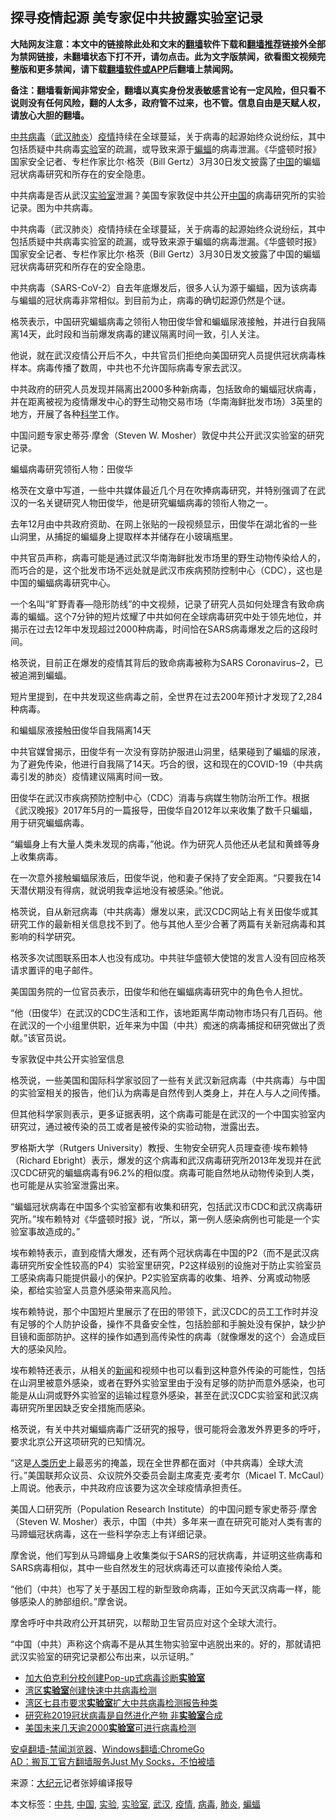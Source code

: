  <h2>探寻疫情起源 美专家促中共披露实验室记录</h2> <p class="notice"><b>大陆网友注意：本文中的链接除此处和文末的<a href="https://github.com/bannedbook/fanqiang" >翻墙</a>软件下载和<a href="https://github.com/killgcd/justmysocks/blob/master/README.md">翻墙推荐</a>链接外全部为禁网链接，未翻墙状态下打不开，请勿点击。此为文字版禁闻，欲看图文视频完整版和更多禁闻，请下载<a href="https://github.com/bannedbook/fanqiang">翻墙软件或APP</a>后翻墙上禁闻网。</p><p>备注：翻墙看新闻非常安全，翻墙以真实身份发表敏感言论有一定风险，但只看不说则没有任何风险，翻的人太多，政府管不过来，也不管。信息自由是天赋人权，请放心大胆的翻墙。</b></p>  <div class="entry"> <p id="summary"><a href="https://www.bannedbook.org/bnews/tag/%e4%b8%ad%e5%85%b1/" class="st_tag internal_tag" rel="tag" title="标签 中共 下的日志">中共</a><a href="https://www.bannedbook.org/bnews/tag/%e7%97%85%e6%af%92/" class="st_tag internal_tag" rel="tag" title="标签 病毒 下的日志">病毒</a>（<a href="https://www.bannedbook.org/bnews/tag/%e6%ad%a6%e6%b1%89/" class="st_tag internal_tag" rel="tag" title="标签 武汉 下的日志">武汉</a><a href="https://www.bannedbook.org/bnews/tag/%e8%82%ba%e7%82%8e/" class="st_tag internal_tag" rel="tag" title="标签 肺炎 下的日志">肺炎</a>）<a href="https://www.bannedbook.org/bnews/tag/%E7%96%AB%E6%83%85/" class="st_tag internal_tag" rel="tag" title="标签 疫情 下的日志">疫情</a>持续在全球蔓延，关于病毒的起源始终众说纷纭，其中包括质疑中共病毒<a href="https://www.bannedbook.org/bnews/tag/%E5%AE%9E%E9%AA%8C/" class="st_tag internal_tag" rel="tag" title="标签 实验 下的日志">实验</a>室的疏漏，或导致来源于<a href="https://www.bannedbook.org/bnews/tag/%E8%9D%99%E8%9D%A0/" class="st_tag internal_tag" rel="tag" title="标签 蝙蝠 下的日志">蝙蝠</a>的病毒泄漏。《华盛顿时报》国家安全记者、专栏作家比尔·格茨（Bill Gertz）3月30日发文披露了<span class='wp_keywordlink_affiliate'><a href="https://www.bannedbook.org/" title="中国" target="_blank">中国</a></span>的蝙蝠冠状病毒研究和所存在的安全隐患。</p> <p id="conimg">中共病毒是否从武汉<a href="https://www.bannedbook.org/bnews/tag/%E5%AE%9E%E9%AA%8C%E5%AE%A4/" class="st_tag internal_tag" rel="tag" title="标签 实验室 下的日志">实验室</a>泄漏？美国专家敦促中共公开<a href="https://www.bannedbook.org/bnews/tag/%E4%B8%AD%E5%9B%BD/" class="st_tag internal_tag" rel="tag" title="标签 中国 下的日志">中国</a>的病毒研究所的实验记录。图为中共病毒。</p> <p>中共病毒（武汉肺炎）疫情持续在全球蔓延，关于病毒的起源始终众说纷纭，其中包括质疑中共病毒实验室的疏漏，或导致来源于蝙蝠的病毒泄漏。《华盛顿时报》国家安全记者、专栏作家比尔·格茨（Bill Gertz）3月30日发文披露了中国的蝙蝠冠状病毒研究和所存在的安全隐患。</p> <p>中共病毒（SARS-CoV-2）自去年底爆发后，很多人认为源于蝙蝠，因为该病毒与蝙蝠的冠状病毒非常相似。到目前为止，病毒的确切起源仍然是个谜。</p> <p>格茨表示，中国研究蝙蝠病毒之领衔人物田俊华曾和蝙蝠尿液接触，并进行自我隔离14天，此时段和当前爆发病毒的建议隔离时间一致，引人关注。</p> <p>他说，就在武汉疫情公开后不久，中共官员们拒绝向美国研究人员提供冠状病毒株样本。病毒传播了数周，中共也不允许国际病毒专家去武汉。</p> <p>中共政府的研究人员发现并隔离出2000多种新病毒，包括致命的蝙蝠冠状病毒，并在距离被视为疫情爆发中心的野生动物交易市场（华南海鲜批发市场）3英里的地方，开展了各种<span class='wp_keywordlink'><a href="https://www.bannedbook.org/forum11/topic309.html" title="禁片：“科学”的棍子" target="_blank">科学</a></span>工作。</p> <p>中国问题专家史蒂芬·摩舍（Steven W. Mosher）敦促中共公开武汉实验室的研究记录。</p> <p>蝙蝠病毒研究领衔人物：田俊华</p> <p>格茨在文章中写道，一些中共媒体最近几个月在吹捧病毒研究，并特别强调了在武汉的一名关键研究人物田俊华，他是研究蝙蝠病毒的领衔人物之一。</p>  <p>去年12月由中共政府资助、在网上张贴的一段视频显示，田俊华在湖北省的一些山洞里，从捕捉的蝙蝠身上提取样本并储存在小玻璃瓶里。</p> <p>中共官员声称，病毒可能是通过武汉华南海鲜批发市场里的野生动物传染给人的，而巧合的是，这个批发市场不远处就是武汉市疾病预防控制中心（CDC），这也是中国的蝙蝠病毒研究中心。</p> <p>一个名叫“旷野青春—隐形防线”的中文视频，记录了研究人员如何处理含有致命病毒的蝙蝠。这个7分钟的短片炫耀了中共如何在全球病毒研究中处于领先地位，并揭示在过去12年中发现超过2000种病毒，时间恰在SARS病毒爆发之后的这段时间。</p> <p>格茨说，目前正在爆发的疫情其背后的致命病毒被称为SARS Coronavirus–2，已被追溯到蝙蝠。</p> <p>短片里提到，在中共发现这些病毒之前，全世界在过去200年预计才发现了2,284种病毒。</p> <p>和蝙蝠尿液接触田俊华自我隔离14天</p> <p>中共官媒曾揭示，田俊华有一次没有穿防护服进山洞里，结果碰到了蝙蝠的尿液，为了避免传染，他进行自我隔了14天。巧合的很，这和现在的COVID-19（中共病毒引发的肺炎）疫情建议隔离时间一致。</p> <p>田俊华在武汉市疾病预防控制中心（CDC）消毒与病媒生物防治所工作。根据《武汉晚报》2017年5月的一篇报导，田俊华自2012年以来收集了数千只蝙蝠，用于研究蝙蝠病毒。</p> <p>“蝙蝠身上有大量人类未发现的病毒，”他说。作为研究人员他还从老鼠和黄蜂等身上收集病毒。</p> <p>在一次意外接触蝙蝠尿液后，田俊华说，他和妻子保持了安全距离。“只要我在14天潜伏期没有得病，就说明我幸运地没有被感染。”他说。</p>  <p>格茨说，自从新冠病毒（中共病毒）爆发以来，武汉CDC网站上有关田俊华或其研究工作的最新相关信息找不到了。他与其他人至少合著了两篇有关新冠病毒和其影响的科学研究。</p> <p>格茨多次试图联系田本人也没有成功。中共驻华盛顿大使馆的发言人没有回应格茨请求置评的电子邮件。</p> <p>美国国务院的一位官员表示，田俊华和他在蝙蝠病毒研究中的角色令人担忧。</p> <p>“他（田俊华）在武汉的CDC生活和工作，该地距离华南动物市场只有几百码。他在武汉的一个小组里供职，近年来为中国（中共）痴迷的病毒捕捉和研究做出了贡献。”该官员说。</p> <p>专家敦促中共公开实验室信息</p> <p>格茨说，一些美国和国际科学家驳回了一些有关武汉新冠病毒（中共病毒）与中国的实验室相关的报告，他们认为病毒是自然传到人类身上，并在人与人之间传播。</p> <p>但其他科学家则表示，更多证据表明，这个病毒可能是在武汉的一个中国实验室内研究过，通过被传染的员工或者是被传染的实验动物，泄露出去。</p> <p>罗格斯大学（Rutgers University）教授、生物安全研究人员理查德·埃布赖特（Richard Ebright）表示，爆发的这个病毒和武汉病毒研究所2013年发现并在武汉CDC研究的蝙蝠病毒有96.2%的相似度。病毒可能自然地从动物传染到人类，也可能是从实验室泄露出来。</p> <p>“蝙蝠冠状病毒在中国多个实验室都有收集和研究，包括武汉市CDC和武汉病毒研究所。”埃布赖特对《华盛顿时报》说，“所以，第一例人感染病例也可能是一个实验室事故造成的。”</p> <p>埃布赖特表示，直到疫情大爆发，还有两个冠状病毒在中国的P2（而不是武汉病毒研究所安全性较高的P4）实验室里研究，P2这样级别的设施对于防止实验室员工感染病毒只能提供最小的保护。P2实验室病毒的收集、培养、分离或动物感染，都给实验室人员意外感染带来高风险。</p>  <p>埃布赖特说，那个中国短片里展示了在田的带领下，武汉CDC的员工工作时并没有足够的个人防护设备，操作不具备安全性，包括脸部和手腕处没有保护，缺少护目镜和面部防护。这样的操作如遇到高传染性的病毒（就像爆发的这个）会造成巨大的感染风险。</p> <p>埃布赖特还表示，从相关的<span class='wp_keywordlink_affiliate'><a href="https://www.bannedbook.org/" title="新闻">新闻</a></span>和视频中也可以看到这种意外传染的可能性，包括在山洞里被意外感染，或者在野外实验室里由于没有足够的防护而意外感染，也可能是从山洞或野外实验室的运输过程意外感染，甚至在武汉CDC实验室和武汉病毒研究所里因缺乏安全措施而感染。</p> <p>格茨说，有关中共对蝙蝠病毒广泛研究的报导，很可能将会激发外界更多的呼吁，要求北京公开这项研究的已知情况。</p> <p>“这是<span class='wp_keywordlink'><a href="https://www.bannedbook.org/forum3/topic1750.html" title="考古学禁区-被掩藏的人类历史" target="_blank">人类历史</a></span>上最恶劣的掩盖，现在全世界都在面对（中共病毒）全球大流行。”美国联邦众议员、众议院外交委员会副主席麦克·麦考尔（Micael T. McCaul）上周说。他表示，中共政府应该要为这次全球疫情承担责任。</p> <p>美国人口研究所（Population Research Institute）的中国问题专家史蒂芬·摩舍（Steven W. Mosher）表示，中国（中共）多年来一直在研究可能对人类有害的马蹄蝠冠状病毒，这在一些科学杂志上有详细记录。</p> <p>摩舍说，他们写到从马蹄蝠身上收集类似于SARS的冠状病毒，并证明这些病毒和SARS病毒相似，其中一些自然发生的冠状病毒还可以直接传染给人类。</p> <p>“他们（中共）也写了关于基因工程的新型致命病毒，正如今天武汉病毒一样，能够感染人的肺部组织。”摩舍说。</p> <p>摩舍呼吁中共政府公开其研究，以帮助卫生官员应对这个全球大流行。</p> <p>“中国（中共）声称这个病毒不是从其生物实验室中逃脱出来的。好的，那就请把武汉实验室的研究记录都公布出来，以示证明。”</p> <ul class='op-related-articles' title='相关阅读'> <li><a href='https://www.bannedbook.org/bnews/worldnews/usa/20200401/1304244.html' target='_blank'>加大伯克利分校创建Pop-up式病毒诊断<b>实验室</b></a></li> <li><a href='https://www.bannedbook.org/bnews/worldnews/usa/20200328/1301924.html' target='_blank'>湾区<b>实验室</b>创建快速中共病毒检测</a></li> <li><a href='https://www.bannedbook.org/bnews/worldnews/usa/20200326/1300627.html' target='_blank'>湾区七县市要求<b>实验室</b>扩大中共病毒检测报告种类</a></li> <li><a href='https://www.bannedbook.org/bnews/baitai/20200320/1297250.html' target='_blank'>研究称2019冠状病毒是自然进化产物 非<b>实验室</b>合成</a></li> <li><a href='https://www.bannedbook.org/bnews/cnnews/20200316/1294614.html' target='_blank'>美国未来几天逾2000<b>实验室</b>可进行病毒检测</a></li> </ul> <div class="texttj"> <a href="https://github.com/bannedbook/fanqiang/wiki/%E5%AE%89%E5%8D%93%E7%BF%BB%E5%A2%99-%E7%A6%81%E9%97%BB%E6%B5%8F%E8%A7%88%E5%99%A8" target="_blank">安卓翻墙-禁闻浏览器</a>、<a href="https://github.com/bannedbook/fanqiang/wiki/Chrome%E4%B8%80%E9%94%AE%E7%BF%BB%E5%A2%99%E5%8C%85" target="_blank">Windows翻墙:ChromeGo</a><br/> <a href="https://github.com/killgcd/justmysocks/blob/master/README.md" target="_blank">AD：搬瓦工官方翻墙服务Just My Socks，不怕被墙</a> </div><p> 来源：<span class='wp_keywordlink_affiliate'><a href="http://www.epochtimes.com/" title="大纪元" target="_blank">大纪元</a></span>记者张婷编译报导 </p> <a name='sharetosocial'></a>           </div><!--END ENTRY--> <div class="postfooter"> <div>本文标签：<a href="https://www.bannedbook.org/bnews/tag/%e4%b8%ad%e5%85%b1/" rel="tag">中共</a>, <a href="https://www.bannedbook.org/bnews/tag/%E4%B8%AD%E5%9B%BD/" rel="tag">中国</a>, <a href="https://www.bannedbook.org/bnews/tag/%E5%AE%9E%E9%AA%8C/" rel="tag">实验</a>, <a href="https://www.bannedbook.org/bnews/tag/%E5%AE%9E%E9%AA%8C%E5%AE%A4/" rel="tag">实验室</a>, <a href="https://www.bannedbook.org/bnews/tag/%e6%ad%a6%e6%b1%89/" rel="tag">武汉</a>, <a href="https://www.bannedbook.org/bnews/tag/%E7%96%AB%E6%83%85/" rel="tag">疫情</a>, <a href="https://www.bannedbook.org/bnews/tag/%e7%97%85%e6%af%92/" rel="tag">病毒</a>, <a href="https://www.bannedbook.org/bnews/tag/%e8%82%ba%e7%82%8e/" rel="tag">肺炎</a>, <a href="https://www.bannedbook.org/bnews/tag/%E8%9D%99%E8%9D%A0/" rel="tag">蝙蝠</a></div>  </div><!--END POSTFOOTER--> 